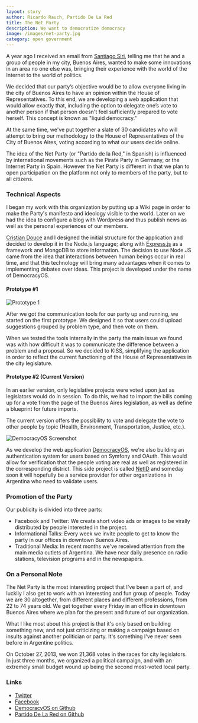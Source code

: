 ```yaml
---
layout: story
author: Ricardo Rauch, Partido De La Red
title: The Net Party
description: We want to democratize democracy
image: /images/net-party.jpg
category: open government
---
```


A year ago I received an email from [Santiago Siri](http://twitter.com/santisiri), telling me that he and a group of people in my city, Buenos Aires, wanted to make some innovations in an area no one else was, bringing their experience with the world of the Internet to the world of politics.
 
We decided that our party’s objective would be to allow everyone living in the city of Buenos Aires to have an opinion within the House of Representatives. To this end, we are developing a web application that would allow exactly that, including the option to delegate one’s vote to another person if that person doesn't feel sufficiently prepared to vote herself. This concept is known as "liquid democracy."
 
At the same time, we've put together a slate of 30 candidates who will attempt to bring our methodology to the House of Representatives of the City of Buenos Aires, voting according to what our users decide online.
 
The idea of the Net Party (or "Partido de la Red," in Spanish) is influenced by international movements such as the Pirate Party in Germany, or the Internet Party in Spain. However the Net Party is different in that we plan to open participation on the platform not only to members of the party, but to all citizens.
 
### Technical Aspects
 
I began my work with this organization by putting up a Wiki page in order to make the Party's manifesto and ideology visible to the world. Later on we had the idea to configure a blog with Wordpress and thus publish news as well as the personal experiences of our members.
 
[Cristian Douce](http://twitter.com/cristiandouce) and I designed the initial structure for the application and decided to develop it in the Node.js language; along with [Express.js](https://github.com/visionmedia/express) as a framework and MongoDB to store information. The decision to use Node.JS came from the idea that interactions between human beings occur in real time, and that this technology will bring many advantages when it comes to implementing debates over ideas. This project is developed under the name of DemocracyOS.
 
#### Prototype #1

![Prototype 1](https://i.cloudup.com/kJCt5blEFJ.png)
 
After we got the communication tools for our party up and running, we started on the first prototype. We designed it so that users could upload suggestions grouped by problem type, and then vote on them.
 
When we tested the tools internally in the party the main issue we found was with how difficult it was to communicate the difference between a problem and a proposal. So we decided to KISS, simplifying the application in order to reflect the current functioning of the House of Representatives in the city legislature. 


#### Prototype #2 (Current Version)
 
In an earlier version, only legislative projects were voted upon just as legislators would do in session. To do this, we had to import the bills coming up for a vote from the page of the Buenos Aires legislation, as well as define a blueprint for future imports.
 
The current version offers the possibility to vote and delegate the vote to other people by topic (Health, Environment, Transportation, Justice, etc.).

![DemocracyOS Screenshot](https://i.cloudup.com/wTTj1VdFmj.png)
 
As we develop the web application [DemocracyOS](http://github.com/democracyos/app), we're also building an authentication system for users based on Symfony and OAuth. This would allow for verification that the people voting are real as well as registered in the corresponding district. This side project is called [NetID](http://github.com/democracyos/netid) and someday soon it will hopefully be a service provider for other organizations in Argentina who need to validate users.
 
### Promotion of the Party
 
Our publicity is divided into three parts:
* Facebook and Twitter: We create short video ads or images to be virally distributed by people interested in the project.
* Informational Talks: Every week we invite people to get to know the party in our offices in downtown Buenos Aires.
* Traditional Media: In recent months we've received attention from the main media outlets of Argentina. We have near daily presence on radio stations, television programs and in the newspapers.
 
### On a Personal Note
 
The Net Party is the most interesting project that I've been a part of, and luckily I also get to work with an interesting and fun group of people. Today we are 30 altogether, from different places and different professions, from 22 to 74 years old. We get together every Friday in an office in downtown Buenos Aires where we plan for the present and future of our organization.
  
What I like most about this project is that it's only based on building something new, and not just criticizing or making a campaign based on insults against another politician or party. It's something I've never seen before in Argentine politics.
 
On October 27, 2013, we won 21,368 votes in the races for city legislators. In just three months, we organized a political campaign, and with an extremely small budget wound up being the second most-voted local party.

 
### Links
* [Twitter](http://twitter.com/partidodelared)
* [Facebook](http://facebook.com/partidodelared)
* [DemocracyOS on Github](http://github.com/democracyos)
* [Partido De La Red on Github](http://github.com/partidodelared)



